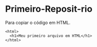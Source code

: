 # Primeiro-Reposit-rio

Para copiar o código em HTML.

```
<html>
  <h1>Meu primeiro arquivo em HTML</h1>
</html>
```
